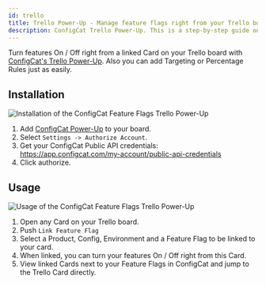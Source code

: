 ```yaml
---
id: trello
title: Trello Power-Up - Manage feature flags right from your Trello board
description: ConfigCat Trello Power-Up. This is a step-by-step guide on how to connect and manage feature flags from Trello boards and cards.
---
```


Turn features On / Off right from a linked Card on your Trello board with <a href="https://trello.com/power-ups/5e694b66d2511a3601ebd0fb" target="_blank">ConfigCat's Trello Power-Up</a>. Also you can add Targeting or Percentage Rules just as easily.

## Installation
<img src="/docs/assets/trello_enable.gif" className="zoomable" alt="Installation of the ConfigCat Feature Flags Trello Power-Up" />

1. Add <a href="https://trello.com/power-ups/5e694b66d2511a3601ebd0fb" target="_blank">ConfigCat Power-Up</a> to your board.
2. Select `Settings -> Authorize Account`.
3. Get your ConfigCat Public API credentials: https://app.configcat.com/my-account/public-api-credentials
4. Click authorize.

## Usage
<img src="/docs/assets/trello_use.gif" className="zoomable" alt="Usage of the ConfigCat Feature Flags Trello Power-Up" />

1. Open any Card on your Trello board.
2. Push `Link Feature Flag`
3. Select a Product, Config, Environment and a Feature Flag to be linked to your card.
4. When linked, you can turn your features On / Off right from this Card.
5. View linked Cards next to your Feature Flags in ConfigCat and jump to the Trello Card directly.
